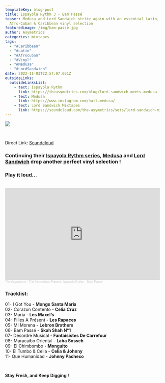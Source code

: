```yaml
---
templateKey: blog-post
title: Ispayola Rythm 3 - Bam Passé
teaser: Medusa and Lord Sandwich strike again with an essential Latin,
  Afro-Cuban & Caribbean vinyl selection
featuredimage: /img/bam-passe.jpg
author: Asymetrics
categories: mixtapes
tags:
  - "#Caribbean"
  - "#Latin"
  - "#Afrocuban"
  - "#Vinyl"
  - "#Medusa"
  - "#LordSandwich"
date: 2022-11-03T22:57:07.651Z
outsideLinks:
  outsideLinksList:
    - text: Ispayola Rythm
      link: https://theasymetrics.com/blog/lord-sandwich-meets-medusa-ispayola-rythm/
    - text: Medusa
      link: https://www.instagram.com/hail.medusa/
    - text: Lord Sandwich Mixtapes
      link: https://soundcloud.com/the-asymetrics/sets/lord-sandwich-mixtapes
---
```

![](/img/bam-passe.jpg)

<br>

Direct Link: [](https://www.youtube.com/watch?v=mV_LptyVd5c)[Soundcloud](https://soundcloud.com/the-asymetrics/ispayola-rythm-bam-passe)

### Continuing their [Ispayola Rythm series](https://soundcloud.com/the-asymetrics/sets/ispayola-rythm-mixtapes), [Medusa](https://www.instagram.com/hail.medusa/) and [Lord Sandwich](https://soundcloud.com/the-asymetrics/sets/lord-sandwich-mixtapes) drop another perfect vinyl selection ! 

### Play it loud...

<br>

<iframe width="100%" height="300" scrolling="no" frameborder="no" allow="autoplay" src="https://w.soundcloud.com/player/?url=https%3A//api.soundcloud.com/tracks/1372105093&color=%23ff5500&auto_play=false&hide_related=false&show_comments=true&show_user=true&show_reposts=false&show_teaser=true&visual=true"></iframe><div style="font-size: 10px; color: #cccccc;line-break: anywhere;word-break: normal;overflow: hidden;white-space: nowrap;text-overflow: ellipsis; font-family: Interstate,Lucida Grande,Lucida Sans Unicode,Lucida Sans,Garuda,Verdana,Tahoma,sans-serif;font-weight: 100;"><a href="https://soundcloud.com/the-asymetrics" title="The Asymetrics" target="_blank" style="color: #cccccc; text-decoration: none;">The Asymetrics</a> · <a href="https://soundcloud.com/the-asymetrics/ispayola-rythm-bam-passe" title="The Asymetrics Present: Ispayola Rythm - Bam Passé" target="_blank" style="color: #cccccc; text-decoration: none;">The Asymetrics Present: Ispayola Rythm - Bam Passé</a></div>

### Tracklist:

01- I Got You - **Mongo Santa Maria**\
02- Corazon Contento - **Celia Cruz**\
03- Maria - **Les Maxel’s**\
04- Filles A Présent - **Les Rapaces**\
05- Mi Morena - **Lebron Brothers**\
06- Bam Passé - **Skah Shah N°1**\
07- Désordre Musical - **Fantaisistes De Carrefour**\
08- Maracaibo Oriental - **Laba Sosseh**\
09- El Chimbombo - **Monguito**\
10- El Tumbo & Celia - **Celia & Johnny**\
11- Que Humanidad - **Johnny Pacheco**

**<br>**

**Stay Fresh, and Keep Digging !**